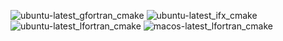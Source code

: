  ![ubuntu-latest_gfortran_cmake](https://img.shields.io/badge/ubuntu--latest_gfortran_cmake-passing-brightgreen) ![ubuntu-latest_ifx_cmake](https://img.shields.io/badge/ubuntu--latest_ifx_cmake-passing-brightgreen) ![ubuntu-latest_lfortran_cmake](https://img.shields.io/badge/ubuntu--latest_lfortran_cmake-passing-brightgreen) ![macos-latest_lfortran_cmake](https://img.shields.io/badge/macos--latest_lfortran_cmake-passing-brightgreen)
